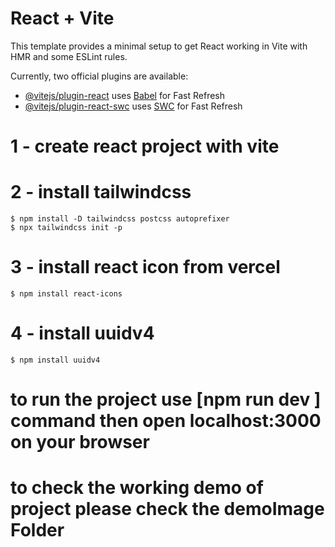 # React + Vite

This template provides a minimal setup to get React working in Vite with HMR and some ESLint rules.

Currently, two official plugins are available:

- [@vitejs/plugin-react](https://github.com/vitejs/vite-plugin-react/blob/main/packages/plugin-react/README.md) uses [Babel](https://babeljs.io/) for Fast Refresh
- [@vitejs/plugin-react-swc](https://github.com/vitejs/vite-plugin-react-swc) uses [SWC](https://swc.rs/) for Fast Refresh


# 1 - create react project with vite
# 2 - install tailwindcss
    $ npm install -D tailwindcss postcss autoprefixer
    $ npx tailwindcss init -p

# 3 - install react icon from vercel
    $ npm install react-icons

# 4 - install uuidv4
    $ npm install uuidv4

# to run the project use [npm run dev ] command then  open localhost:3000 on your browser

# to check the working demo of project please check the demoImage Folder 